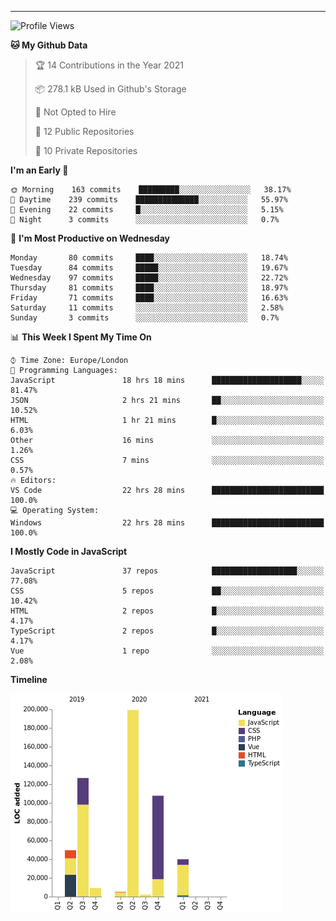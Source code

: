 ---
<!--START_SECTION:waka-->
![Profile Views](http://img.shields.io/badge/Profile%20Views-1-blue)

**🐱 My Github Data** 

> 🏆 14 Contributions in the Year 2021
 > 
> 📦 278.1 kB Used in Github's Storage 
 > 
> 🚫 Not Opted to Hire
 > 
> 📜 12 Public Repositories 
 > 
> 🔑 10 Private Repositories  
 > 
**I'm an Early 🐤** 
```text
🌞 Morning    163 commits    █████████░░░░░░░░░░░░░░░░   38.17% 
🌆 Daytime    239 commits    ██████████████░░░░░░░░░░░   55.97% 
🌃 Evening    22 commits     █░░░░░░░░░░░░░░░░░░░░░░░░   5.15% 
🌙 Night      3 commits      ░░░░░░░░░░░░░░░░░░░░░░░░░   0.7%
```
📅 **I'm Most Productive on Wednesday** 

```text
Monday       80 commits     ████░░░░░░░░░░░░░░░░░░░░░   18.74% 
Tuesday      84 commits     █████░░░░░░░░░░░░░░░░░░░░   19.67% 
Wednesday    97 commits     █████░░░░░░░░░░░░░░░░░░░░   22.72% 
Thursday     81 commits     ████░░░░░░░░░░░░░░░░░░░░░   18.97% 
Friday       71 commits     ████░░░░░░░░░░░░░░░░░░░░░   16.63% 
Saturday     11 commits     ░░░░░░░░░░░░░░░░░░░░░░░░░   2.58% 
Sunday       3 commits      ░░░░░░░░░░░░░░░░░░░░░░░░░   0.7%
```


📊 **This Week I Spent My Time On** 

```text
⌚︎ Time Zone: Europe/London
💬 Programming Languages: 
JavaScript               18 hrs 18 mins      ████████████████████░░░░░   81.47% 
JSON                     2 hrs 21 mins       ██░░░░░░░░░░░░░░░░░░░░░░░   10.52% 
HTML                     1 hr 21 mins        █░░░░░░░░░░░░░░░░░░░░░░░░   6.03% 
Other                    16 mins             ░░░░░░░░░░░░░░░░░░░░░░░░░   1.26% 
CSS                      7 mins              ░░░░░░░░░░░░░░░░░░░░░░░░░   0.57%
🔥 Editors: 
VS Code                  22 hrs 28 mins      █████████████████████████   100.0%
💻 Operating System: 
Windows                  22 hrs 28 mins      █████████████████████████   100.0%
```

**I Mostly Code in JavaScript** 

```text
JavaScript               37 repos            ███████████████████░░░░░░   77.08% 
CSS                      5 repos             ██░░░░░░░░░░░░░░░░░░░░░░░   10.42% 
HTML                     2 repos             █░░░░░░░░░░░░░░░░░░░░░░░░   4.17% 
TypeScript               2 repos             █░░░░░░░░░░░░░░░░░░░░░░░░   4.17% 
Vue                      1 repo              ░░░░░░░░░░░░░░░░░░░░░░░░░   2.08%
```


**Timeline**

![Chart not found](https://raw.githubusercontent.com/Hurdock/Hurdock/main/charts/bar_graph.png) 


<!--END_SECTION:waka-->
